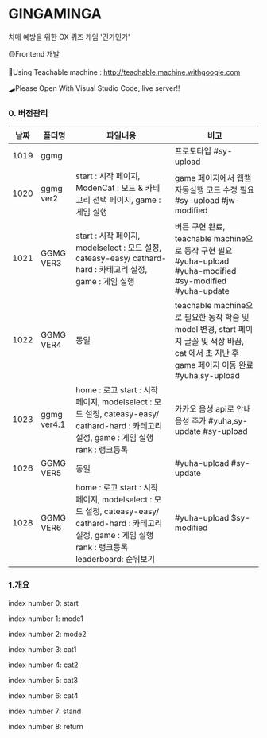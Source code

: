 # GINGAMINGA
치매 예방을 위한 OX 퀴즈 게임 '긴가민가'

🟡Frontend 개발

🧷Using Teachable machine : http://teachable.machine.withgoogle.com 

🛹Please Open With Visual Studio Code, live server!! 

### 0. 버전관리
|날짜|폴더명|파일내용|비고|
|--|--|--|--|
|1019|ggmg||프로토타입 #sy-upload|
|1020|ggmg ver2|start : 시작 페이지, ModenCat : 모드 & 카테고리 선택 페이지, game : 게임 실행|game 페이지에서 웹캠 자동실행 코드 수정 필요 #sy-upload #jw-modified|
|1021|GGMG VER3|start : 시작 페이지, modelselect : 모드 설정, cateasy-easy/ cathard-hard : 카테고리 설정, game : 게임 실행 |버튼 구현 완료, teachable machine으로 동작 구현 필요 #yuha-upload #yuha-modified #sy-modified #yuha-update|
|1022|GGMG VER4|동일|teachable machine으로 필요한 동작 학습 및 model 변경, start 페이지 글꼴 및 색상 바꿈, cat 에서 초 지난 후 game 페이지 이동 완료 #yuha,sy-upload|
|1023|ggmg ver4.1|home : 로고 start : 시작 페이지, modelselect : 모드 설정, cateasy-easy/ cathard-hard : 카테고리 설정, game : 게임 실행 rank : 랭크등록|카카오 음성 api로 안내음성 추가 #yuha,sy-update #sy-upload|
|1026|GGMG VER5|동일|#yuha-upload #sy-update|
|1028|GGMG VER6|home : 로고 start : 시작 페이지, modelselect : 모드 설정, cateasy-easy/ cathard-hard : 카테고리 설정, game : 게임 실행 rank : 랭크등록 leaderboard: 순위보기|#yuha-upload $sy-modified|

### 1.개요

index number 0: start

index number 1: mode1

index number 2: mode2

index number 3: cat1

index number 4: cat2

index number 5: cat3

index number 6: cat4

index number 7: stand

index number 8: return
